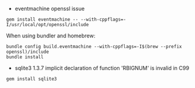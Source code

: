 * eventmachine openssl issue
```shell
gem install eventmachine -- --with-cppflags=-I/usr/local/opt/openssl/include 
```

When using bundler and homebrew:
```shell
bundle config build.eventmachine --with-cppflags=-I$(brew --prefix openssl)/include
bundle install
```

* sqlite3 1.3.7 implicit declaration of function 'RBIGNUM' is invalid in C99

```shell
gem install sqlite3
```
